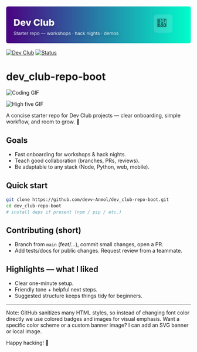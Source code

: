 <!-- Banner image -->
![Dev Club banner](./assets/banner.svg)

<!-- Short, colorful Dev Club starter README. Using badges for color because GitHub strips inline styles. -->

[![Dev Club](https://img.shields.io/badge/Dev%20Club-Active-ff5e3a?style=flat&logo=github&logoColor=white)](https://github.com/devv-Anmol)
[![Status](https://img.shields.io/badge/Status-Starter-4b0082?style=flat&logo=github&logoColor=white)](https://github.com/devv-Anmol/dev_club-repo-boot)

# dev_club-repo-boot

![Coding GIF](https://media.giphy.com/media/13HgwGsXF0aiGY/giphy.gif)

![High five GIF](https://media.giphy.com/media/l0MYt5jPR6QX5pnqM/giphy.gif)

A concise starter repo for Dev Club projects — clear onboarding, simple workflow, and room to grow. 🤖

## Goals

- Fast onboarding for workshops & hack nights.
- Teach good collaboration (branches, PRs, reviews).
- Be adaptable to any stack (Node, Python, web, mobile).

## Quick start

```bash
git clone https://github.com/devv-Anmol/dev_club-repo-boot.git
cd dev_club-repo-boot
# install deps if present (npm / pip / etc.)
```

## Contributing (short)

- Branch from `main` (feat/...), commit small changes, open a PR.
- Add tests/docs for public changes. Request review from a teammate.

## Highlights — what I liked

- Clear one-minute setup.
- Friendly tone + helpful next steps.
- Suggested structure keeps things tidy for beginners.

---

Note: GitHub sanitizes many HTML styles, so instead of changing font color directly we use colored badges and images for visual emphasis. Want a specific color scheme or a custom banner image? I can add an SVG banner or local image.

Happy hacking! 🎉
